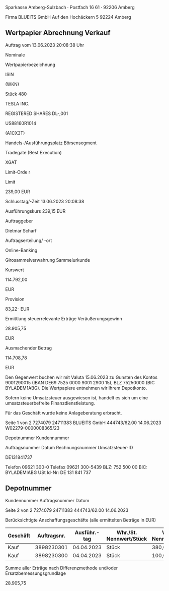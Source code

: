 <!-- image -->

Sparkasse Amberg-Sulzbach · Postfach 16 61 · 92206 Amberg

Firma BLUEITS GmbH Auf den Hochäckern 5 92224 Amberg

## Wertpapier Abrechnung Verkauf

Auftrag vom 13.06.2023 20:08:38 Uhr

Nominale

Wertpapierbezeichnung

ISIN

(WKN)

Stück 480

TESLA INC.

REGISTERED SHARES DL-,001

US88160R1014

(A1CX3T)

Handels-/Ausführungsplatz Börsensegment

Tradegate (Best Execution)

XGAT

Limit-Orde r

Limit

239,00 EUR

Schlusstag/-Zeit 13.06.2023 20:08:38

Ausführungskurs 239,15 EUR

Auftraggeber

Dietmar Scharf

Auftragserteilung/ -ort

Online-Banking

Girosammelverwahrung Sammelurkunde

Kurswert

114.792,00

EUR

Provision

83,22- EUR

Ermittlung steuerrelevante Erträge Veräußerungsgewinn

28.905,75

EUR

Ausmachender Betrag

114.708,78

EUR

Den Gegenwert buchen wir mit Valuta 15.06.2023 zu Gunsten des Kontos 9001290015 (IBAN DE69 7525 0000 9001 2900 15), BLZ 75250000 (BIC BYLADEM1ABG). Die Wertpapiere entnehmen wir Ihrem Depotkonto.

Sofern keine Umsatzsteuer ausgewiesen ist, handelt es sich um eine umsatzsteuerbefreite Finanzdienstleistung.

Für das Geschäft wurde keine Anlageberatung erbracht.

Seite 1 von 2 7274079 24711383 BLUEITS GmbH 444743/62.00 14.06.2023 W02279-0000008365/23

Depotnummer Kundennummer

Auftragsnummer Datum Rechnungsnummer Umsatzsteuer-ID

DE131841737

Telefon 09621 300-0 Telefax 09621 300-5439 BLZ: 752 500 00 BIC: BYLADEMIABG USt Id-Nr: DE 131 841 737

<!-- image -->

## Depotnummer

Kundennummer Auftragsnummer Datum

Seite 2 von 2 7274079 24711383 444743/62.00 14.06.2023

Berücksichtigte Anschaffungsgeschäfte (alle ermittelten Beträge in EUR)

| Geschäft   |   Auftragsnr. | Ausführ.-tag   | Whr./St. Nennwert/Stück   | Whr./St. Nennwert/Stück   | AS-Kosten   | Erlös     | ant. Ergebnis   | ant. Ergebnis   |
|------------|---------------|----------------|---------------------------|---------------------------|-------------|-----------|-----------------|-----------------|
| Kauf       |    3898230301 | 04.04.2023     | Stück                     | 380,0000                  | 67.919,03-  | 90.811,12 | 22.892,09       | (D)             |
| Kauf       |    3898230300 | 04.04.2023     | Stück                     | 100,0000                  | 17.884,00-  | 23.897,66 | 6.013,66        | (D)             |

Summe aller Erträge nach Differenzmethode und/oder Ersatzbemessungsgrundlage

28.905,75